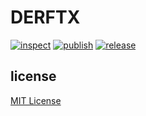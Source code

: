 # DERFTX

[![inspect](https://github.com/derftx/derftx.github.io/actions/workflows/inspect.yaml/badge.svg)](https://github.com/derftx/derftx.github.io/actions/workflows/inspect.yaml)
[![publish](https://github.com/derftx/derftx.github.io/actions/workflows/publish.yaml/badge.svg)](https://github.com/derftx/derftx.github.io/actions/workflows/publish.yaml)
[![release](https://github.com/derftx/derftx.github.io/actions/workflows/release.yaml/badge.svg)](https://github.com/derftx/derftx.github.io/actions/workflows/release.yaml)

## license

[MIT License][license]

[license]: https://github.com/derftx/derftx.github.io/blob/main/LICENSE
